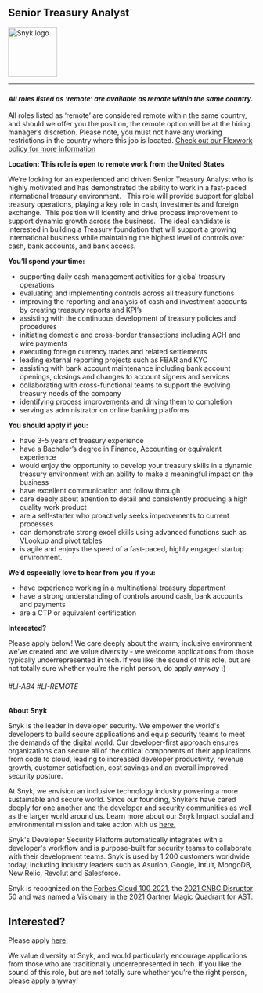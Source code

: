 Senior Treasury Analyst
---

<img src="https://res.cloudinary.com/snyk/image/upload/v1537345894/press-kit/brand/logo-black.png" width="100" alt="Snyk logo" />

<hr>
<h3><em><strong><sub>All roles listed as ‘remote’ are available as remote within the same country.</sub></strong></em></h3>
<p><span style="font-weight: 400;">All roles listed as ‘remote’ are considered remote within the same country, and should we offer you the position, the remote option will be at the hiring manager’s discretion. Please note, you must not have any working restrictions in the country where this job is located. </span><a href="https://snyk.io/blog/introducing-flex-work-the-future-of-work-at-snyk/"><span style="font-weight: 400;">Check out our Flexwork policy for more information</span></a></p>
<p><strong>Location: This role is open to remote work from the United States</strong></p>
<p><span style="font-weight: 400;">We’re looking for an experienced and driven Senior Treasury Analyst who is highly motivated and has demonstrated the ability to work in a fast-paced international treasury environment. &nbsp; This role will provide support for global treasury operations, playing a key role in cash, investments and foreign exchange.&nbsp; This position will identify and drive process improvement to support dynamic growth across the business.&nbsp; The ideal candidate is interested in building a Treasury foundation that will support a growing international business while maintaining the highest level of controls over cash, bank accounts, and bank access.</span></p>
<p><strong>You’ll spend your time:</strong></p>
<ul>
<li style="font-weight: 400;"><span style="font-weight: 400;">supporting daily cash management activities for global treasury operations</span></li>
<li style="font-weight: 400;"><span style="font-weight: 400;">evaluating and implementing controls across all treasury functions</span></li>
<li style="font-weight: 400;"><span style="font-weight: 400;">improving the reporting and analysis of cash and investment accounts by creating treasury reports and KPI’s</span></li>
<li style="font-weight: 400;"><span style="font-weight: 400;">assisting with the continuous development of treasury policies and procedures</span></li>
<li style="font-weight: 400;"><span style="font-weight: 400;">initiating domestic and cross-border transactions including ACH and wire payments</span></li>
<li style="font-weight: 400;"><span style="font-weight: 400;">executing foreign currency trades and related settlements</span></li>
<li style="font-weight: 400;"><span style="font-weight: 400;">leading external reporting projects such as FBAR and KYC</span></li>
<li style="font-weight: 400;"><span style="font-weight: 400;">assisting with bank account maintenance including bank account openings, closings and changes to account signers and services</span></li>
<li style="font-weight: 400;"><span style="font-weight: 400;">collaborating with cross-functional teams to support the evolving treasury needs of the company</span></li>
<li style="font-weight: 400;"><span style="font-weight: 400;">identifying process improvements and driving them to completion</span></li>
<li style="font-weight: 400;"><span style="font-weight: 400;">serving as administrator on online banking platforms</span></li>
</ul>
<p><strong>You should apply if you:</strong></p>
<ul>
<li style="font-weight: 400;"><span style="font-weight: 400;">have 3-5 years of treasury experience</span></li>
<li style="font-weight: 400;"><span style="font-weight: 400;">have a Bachelor’s degree in Finance, Accounting or equivalent experience</span></li>
<li style="font-weight: 400;"><span style="font-weight: 400;">would enjoy the opportunity to develop your treasury skills in a dynamic treasury environment with an ability to make a meaningful impact on the business&nbsp;&nbsp;</span></li>
<li style="font-weight: 400;"><span style="font-weight: 400;">have excellent communication and follow through</span></li>
<li style="font-weight: 400;"><span style="font-weight: 400;">care deeply about attention to detail and consistently producing a high quality work product</span></li>
<li style="font-weight: 400;"><span style="font-weight: 400;">are a self-starter who proactively seeks improvements to current processes</span></li>
<li style="font-weight: 400;"><span style="font-weight: 400;">can demonstrate strong excel skills using advanced functions such as VLookup and pivot tables</span></li>
<li style="font-weight: 400;"><span style="font-weight: 400;">is agile and enjoys the speed of a fast-paced, highly engaged startup environment.</span></li>
</ul>
<p><strong>We’d especially love to hear from you if you:</strong></p>
<ul>
<li style="font-weight: 400;"><span style="font-weight: 400;">have experience working in a multinational treasury department</span></li>
<li style="font-weight: 400;"><span style="font-weight: 400;">have a strong understanding of controls around cash, bank accounts and payments</span></li>
<li style="font-weight: 400;"><span style="font-weight: 400;">are a CTP or equivalent certification</span></li>
</ul>
<p><strong>Interested?</strong></p>
<p><span style="font-weight: 400;">Please apply below! We care deeply about the warm, inclusive environment we’ve created and we value diversity - we welcome applications from those typically underrepresented in tech. If you like the sound of this role, but are not totally sure whether you’re the right person, do apply </span><em><span style="font-weight: 400;">anyway</span></em><span style="font-weight: 400;"> :)</span></p>
<h6><span style="font-weight: 400;">#LI-AB4 #LI-REMOTE</span></h6><div class="content-conclusion"><p><strong>About Snyk</strong></p>
<p><span style="font-weight: 400;">Snyk is the leader in developer security. We empower the world's developers to build secure applications and equip security teams to meet the demands of the digital world. Our developer-first approach ensures organizations can secure all of the critical components of their applications from code to cloud, leading to increased developer productivity, revenue growth, customer satisfaction, cost savings and an overall improved security posture.&nbsp;</span></p>
<p><span style="font-weight: 400;">At Snyk, we envision an inclusive technology industry powering a more sustainable and secure world.</span> <span style="font-weight: 400;">Since our founding, Snykers have cared deeply for one another and the developer and security communities as well as the larger world around us. Learn more about our Snyk Impact social and environmental mission and take action with us </span><a href="https://snyk.io/about/snyk-impact/"><span style="font-weight: 400;">here.</span></a></p>
<p><span style="font-weight: 400;">Snyk's Developer Security Platform automatically integrates with a developer's workflow and is purpose-built for security teams to collaborate with their development teams. Snyk is used by 1,200 customers worldwide today, including industry leaders such as Asurion, Google, Intuit, MongoDB, New Relic, Revolut and Salesforce.</span></p>
<p><span style="font-weight: 400;">Snyk is recognized on the </span><a href="https://www.forbes.com/cloud100/#6f24b5ba5f94"><span style="font-weight: 400;">Forbes Cloud 100 2021</span></a><span style="font-weight: 400;">, the </span><a href="https://www.cnbc.com/2021/05/25/these-are-the-2021-cnbc-disruptor-50-companies.html"><span style="font-weight: 400;">2021 CNBC Disruptor 50</span></a><span style="font-weight: 400;"> and was named a Visionary in the</span><a href="https://snyk.io/blog/snyk-visionary-2021-gartner-magic-quadrant-for-ast/"><span style="font-weight: 400;"> 2021 Gartner Magic Quadrant for AST</span></a><span style="font-weight: 400;">.</span></p></div>

Interested?
---

Please apply [here](https://boards.greenhouse.io/snyk/jobs/5821187002#app).

We value diversity at Snyk, and would particularly encourage applications from those who are traditionally underrepresented in tech.
If you like the sound of this role, but are not totally sure whether you’re the right person, please apply anyway!

